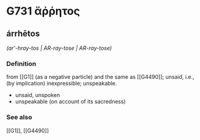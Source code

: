 # G731 ἄῤῥητος

## árrhētos

_(ar'-hray-tos | AR-ray-tose | AR-ray-tose)_

### Definition

from [[G1]] (as a negative particle) and the same as [[G4490]]; unsaid, i.e., (by implication) inexpressible; unspeakable.

- unsaid, unspoken
- unspeakable (on account of its sacredness)

### See also

[[G1]], [[G4490]]

